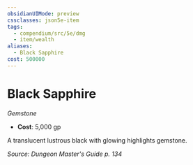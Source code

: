 ```yaml
---
obsidianUIMode: preview
cssclasses: json5e-item
tags:
  - compendium/src/5e/dmg
  - item/wealth
aliases:
  - Black Sapphire
cost: 500000
---
```

# Black Sapphire
*Gemstone*  

- **Cost**: 5,000 gp

A translucent lustrous black with glowing highlights gemstone.

*Source: Dungeon Master's Guide p. 134*
